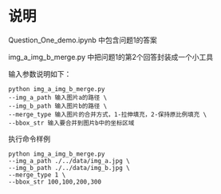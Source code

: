 # 说明

Question_One_demo.ipynb 中包含问题1的答案

img_a_img_b_merge.py 中把问题1的第2个回答封装成一个小工具


输入参数说明如下：
```
python img_a_img_b_merge.py 
--img_a_path 输入图片a的路径 \
--img_b_path 输入图片b的路径 \
--merge_type 输入图片的合并方式，1-拉伸填充，2-保持原比例填充 \
--bbox_str 输入要合并到图片b中的坐标区域
```

执行命令样例
```
python img_a_img_b_merge.py 
--img_a_path ./../data/img_a.jpg \
--img_b_path ./../data/img_b.jpg \
--merge_type 1 \
--bbox_str 100,100,200,300
```
